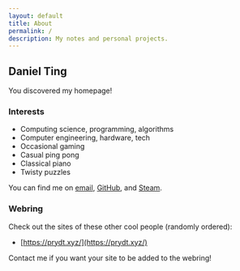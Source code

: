 ```yaml
---
layout: default
title: About
permalink: /
description: My notes and personal projects.
---
```


## Daniel Ting 

You discovered my homepage!

### Interests
- Computing science, programming, algorithms
- Computer engineering, hardware, tech
- Occasional gaming
- Casual ping pong
- Classical piano
- Twisty puzzles

You can find me on [email](mailto:danielzting@gmail.com), [GitHub](https://github.com/DanielZTing), and [Steam](https://steamcommunity.com/id/unixrubix).

### Webring
Check out the sites of these other cool people (randomly ordered):

- [https://prydt.xyz/](https://prydt.xyz/)

Contact me if you want your site to be added to the webring!

<script>
var webring = document.getElementsByTagName('ul')[2];
for (let i = webring.children.length; i >= 0; i--) {
    webring.appendChild(webring.children[Math.random() * i | 0]);
}
</script>
